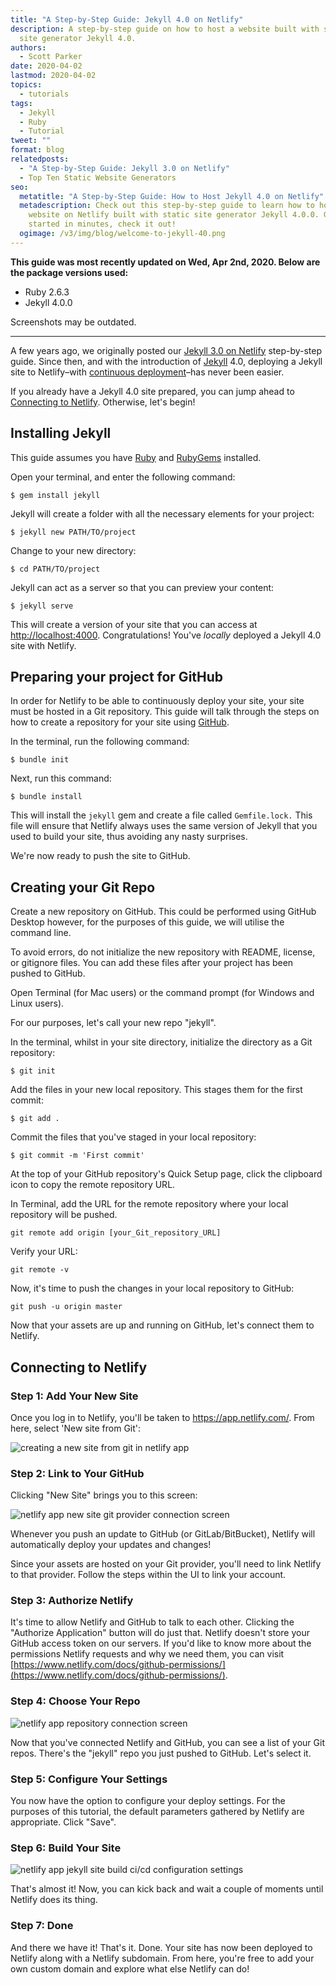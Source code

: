 ```yaml
---
title: "A Step-by-Step Guide: Jekyll 4.0 on Netlify"
description: A step-by-step guide on how to host a website built with static
  site generator Jekyll 4.0.
authors:
  - Scott Parker
date: 2020-04-02
lastmod: 2020-04-02
topics:
  - tutorials
tags:
  - Jekyll
  - Ruby
  - Tutorial
tweet: ""
format: blog
relatedposts:
  - "A Step-by-Step Guide: Jekyll 3.0 on Netlify"
  - Top Ten Static Website Generators
seo:
  metatitle: "A Step-by-Step Guide: How to Host Jekyll 4.0 on Netlify"
  metadescription: Check out this step-by-step guide to learn how to host a static
    website on Netlify built with static site generator Jekyll 4.0.0. Get
    started in minutes, check it out!
  ogimage: /v3/img/blog/welcome-to-jekyll-40.png
---
```


**This guide was most recently updated on Wed, Apr 2nd, 2020. Below are the package versions used:**

* Ruby 2.6.3
* Jekyll 4.0.0

Screenshots may be outdated.

---

A few years ago, we originally posted our [Jekyll 3.0 on Netlify](https://www.netlify.com/blog/2015/10/28/a-step-by-step-guide-jekyll-3.0-on-netlify/) step-by-step guide. Since then, and with the introduction of [Jekyll](https://jekyllrb.com/) 4.0, deploying a Jekyll site to Netlify–with [continuous deployment](https://docs.netlify.com/site-deploys/create-deploys/#deploy-with-git)–has never been easier.

If you already have a Jekyll 4.0 site prepared, you can jump ahead to [Connecting to Netlify](#netlifystart). Otherwise, let's begin!

## Installing Jekyll

This guide assumes you have [Ruby](https://www.ruby-lang.org) and [RubyGems](https://rubygems.org/) installed.

Open your terminal, and enter the following command:

    $ gem install jekyll

Jekyll will create a folder with all the necessary elements for your project:

    $ jekyll new PATH/TO/project

Change to your new directory:

    $ cd PATH/TO/project

Jekyll can act as a server so that you can preview your content:

    $ jekyll serve

This will create a version of your site that you can access at [http://localhost:4000](http://localhost:4000). Congratulations! You've _locally_ deployed a Jekyll 4.0 site with Netlify.

## Preparing your project for GitHub

In order for Netlify to be able to continuously deploy your site, your site must be hosted in a Git repository. This guide will talk through the steps on how to create a repository for your site using [GitHub](https://github.com).

In the terminal, run the following command:

    $ bundle init

Next, run this command:

    $ bundle install

This will install the `jekyll` gem and create a file called `Gemfile.lock.` This file will ensure that Netlify always uses the same version of Jekyll that you used to build your site, thus avoiding any nasty surprises.

We're now ready to push the site to GitHub.

## Creating your Git Repo

Create a new repository on GitHub. This could be performed using GitHub Desktop however, for the purposes of this guide, we will utilise the command line.

To avoid errors, do not initialize the new repository with README, license, or gitignore files. You can add these files after your project has been pushed to GitHub.

Open Terminal (for Mac users) or the command prompt (for Windows and Linux users).

For our purposes, let's call your new repo "jekyll".

In the terminal, whilst in your site directory, initialize the directory as a Git repository:

    $ git init

Add the files in your new local repository. This stages them for the first commit:

    $ git add .

Commit the files that you've staged in your local repository:

    $ git commit -m 'First commit'

At the top of your GitHub repository's Quick Setup page, click the clipboard icon to copy the remote repository URL.

In Terminal, add the URL for the remote repository where your local repository will be pushed.

    git remote add origin [your_Git_repository_URL]

Verify your URL:

    git remote -v

Now, it's time to push the changes in your local repository to GitHub:

    git push -u origin master

Now that your assets are up and running on GitHub, let's connect them to Netlify.

<a id="netlifystart"></a>

## Connecting to Netlify

### Step 1: Add Your New Site

Once you log in to Netlify, you'll be taken to https://app.netlify.com/. From here, select 'New site from Git':

![creating a new site from git in netlify app](/v3/img/blog/new-site-from-git-betabp.png)

### Step 2: Link to Your GitHub

Clicking "New Site" brings you to this screen:

![netlify app new site git provider connection screen](/v3/img/blog/create-a-new-site-git.png)

Whenever you push an update to GitHub (or GitLab/BitBucket), Netlify will automatically deploy your updates and changes!

Since your assets are hosted on your Git provider, you'll need to link Netlify to that provider. Follow the steps within the UI to link your account.

### Step 3: Authorize Netlify

It's time to allow Netlify and GitHub to talk to each other. Clicking the "Authorize Application" button will do just that. Netlify doesn't store your GitHub access token on our servers. If you'd like to know more about the permissions Netlify requests and why we need them, you can visit [https://www.netlify.com/docs/github-permissions/](https://www.netlify.com/docs/github-permissions/).

### Step 4: Choose Your Repo

![netlify app repository connection screen](/v3/img/blog/choose_repo3.png)

Now that you've connected Netlify and GitHub, you can see a list of your Git repos. There's the "jekyll" repo you just pushed to GitHub. Let's select it.

### Step 5: Configure Your Settings

You now have the option to configure your deploy settings. For the purposes of this tutorial, the default parameters gathered by Netlify are appropriate. Click "Save".

### Step 6: Build Your Site

![netlify app jekyll site build ci/cd configuration settings](/v3/img/blog/deploy_in_progress_3.png)

That's almost it! Now, you can kick back and wait a couple of moments until Netlify does its thing.

### Step 7: Done

And there we have it! That's it. Done. Your site has now been deployed to Netlify along with a Netlify subdomain. From here, you're free to add your own custom domain and explore what else Netlify can do!
